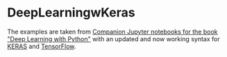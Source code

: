 # DeepLearningwKeras
The examples are taken from [Companion Jupyter notebooks for the book "Deep Learning with Python"](https://github.com/fchollet/deep-learning-with-python-notebooks) with an updated and now working syntax for [KERAS](https://github.com/keras-team/keras) and [TensorFlow](https://github.com/tensorflow/tensorflow).
